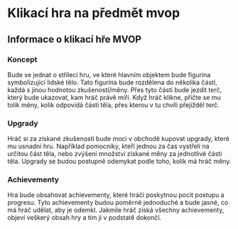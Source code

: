 # Klikací hra na předmět mvop

## Informace o klikací hře MVOP

### Koncept
Bude se jednat o střílecí hru, ve které hlavním objektem bude figurína symbolizující lidské tělo. Tato figurína bude rozdělena do několika částí, každá s jinou hodnotou zkušeností/měny. Přes tyto části bude jezdit terč, který bude ukazovat, kam hráč právě míří. Když hráč klikne, přičte se mu tolik měny, kolik odpovídá části těla, přes kterou v tu chvíli přejížděl terč.

### Upgrady
Hráč si za získané zkušenosti bude moci v obchodě kupovat upgrady, které mu usnadní hru. Například pomocníky, kteří jednou za čas vystřelí na určitou část těla, nebo zvýšení množství získané měny za jednotlivé části těla. Upgrady se budou postupně odemykat podle toho, kolik má hráč měny.

### Achievementy
Hra bude obsahovat achievementy, které hráči poskytnou pocit postupu a progresu. Tyto achievementy budou poměrně jednoduché a bude jasné, co má hráč udělat, aby je odemkl. Jakmile hráč získá všechny achievementy, objeví veškerý obsah hry a tím ji v podstatě dokončí.
